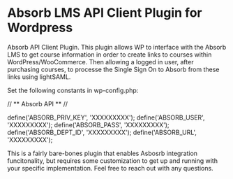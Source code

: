 # Absorb LMS API Client Plugin for Wordpress
Absorb API Client Plugin. This plugin allows WP to interface with the Absorb LMS to get course  information in order to create links to courses within WordPress/WooCommerce. Then allowing a logged in user, after purchasing courses, to processe the Single Sign On to Absorb from these links using lightSAML. 


Set the following constants in wp-config.php:

// ** Absorb API ** //

define('ABSORB_PRIV_KEY', 'XXXXXXXXX');
define('ABSORB_USER', 'XXXXXXXXX');
define('ABSORB_PASS', 'XXXXXXXXX');
define('ABSORB_DEPT_ID', 'XXXXXXXXX'); 
define('ABSORB_URL', 'XXXXXXXXX');


This is a fairly bare-bones plugin that enables Asbosrb integration funcitonality, but requires some customization to get up and running with your specific implementation. Feel free to reach out with any questions. 

